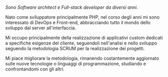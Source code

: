 _Sono Software architect e Full-stack developer da diversi anni._

Nato come sviluppatore principalmente PHP, nel corso degli anni mi sono interessato di DevOps e Front-end, abbracciando tutto il mondo dello sviluppo dal server all'interfaccia.

Mi occupo principalmente della realizzazione di applicativi custom dedicati a specifiche esigenze del cliente, seguendoli nell'analisi e nello sviluppo seguendo la metodologia SCRUM per la realizzazione dei progetti.

Mi piace migliorare la metodologia, rimanendo costantemente aggiornato sulle nuove tecnologie o linguaggi di programmazione, studiando e confrontandomi con gli altri.
